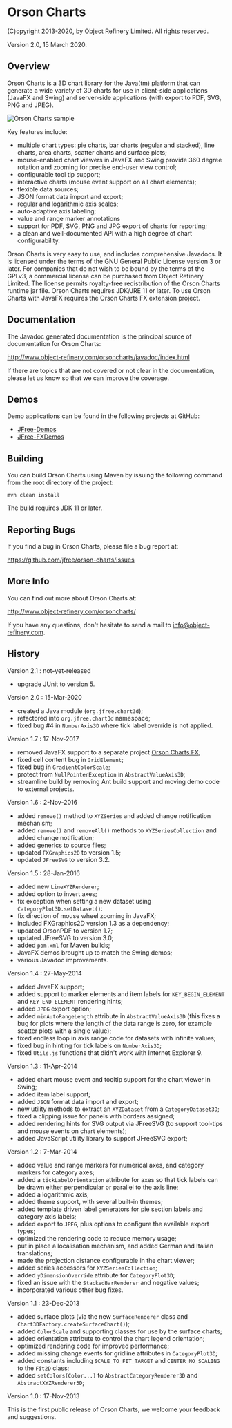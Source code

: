 Orson Charts
============

(C)opyright 2013-2020, by Object Refinery Limited.  All rights reserved.

Version 2.0, 15 March 2020.


Overview
--------
Orson Charts is a 3D chart library for the Java(tm) platform that can generate a wide variety of 3D charts for use in client-side applications (JavaFX and Swing) and server-side applications (with export to PDF, SVG, PNG and JPEG). 

![Orson Charts sample](http://www.object-refinery.com/orsoncharts/images/orsoncharts_fx.png)

Key features include:

- multiple chart types: pie charts, bar charts (regular and stacked), line charts, area charts, scatter charts and surface plots;
- mouse-enabled chart viewers in JavaFX and Swing provide 360 degree rotation and zooming for precise end-user view control;
- configurable tool tip support;
- interactive charts (mouse event support on all chart elements);
- flexible data sources; 
- JSON format data import and export;
- regular and logarithmic axis scales;
- auto-adaptive axis labeling;
- value and range marker annotations
- support for PDF, SVG, PNG and JPG export of charts for reporting;
- a clean and well-documented API with a high degree of chart configurability.

Orson Charts is very easy to use, and includes comprehensive Javadocs.  It is licensed under the terms of the GNU General Public License version 3 or later.  For companies that do not wish to be bound by the terms of the GPLv3, a commercial license can be purchased from Object Refinery Limited.  The license permits royalty-free redistribution of the Orson Charts runtime jar file.  Orson Charts requires JDK/JRE 11 or later.  To use Orson Charts with JavaFX requires the Orson Charts FX extension project.


Documentation
-------------
The Javadoc generated documentation is the principal source of documentation for Orson Charts:

http://www.object-refinery.com/orsoncharts/javadoc/index.html

If there are topics that are not covered or not clear in the documentation, please let us know so that we can improve the coverage.


Demos
-----
Demo applications can be found in the following projects at GitHub:

* [JFree-Demos](https://github.com/jfree/jfree-demos "JFree-Demos Project Page at GitHub")
* [JFree-FXDemos](https://github.com/jfree/jfree-fxdemos "JFree-FXDemos Project Page at GitHub")


Building
--------
You can build Orson Charts using Maven by issuing the following command from the root directory of the project:

    mvn clean install

The build requires JDK 11 or later.  


Reporting Bugs
--------------
If you find a bug in Orson Charts, please file a bug report at:

https://github.com/jfree/orson-charts/issues


More Info
---------
You can find out more about Orson Charts at:

http://www.object-refinery.com/orsoncharts/

If you have any questions, don't hesitate to send a mail to info@object-refinery.com.


History
-------

Version 2.1 : not-yet-released

- upgrade JUnit to version 5.

Version 2.0 : 15-Mar-2020

- created a Java module (`org.jfree.chart3d`);
- refactored into `org.jfree.chart3d` namespace;
- fixed bug #4 in `NumberAxis3D` where tick label override is not applied.


Version 1.7 : 17-Nov-2017

- removed JavaFX support to a separate project [Orson Charts FX](https://github.com/jfree/orson-charts-fx);
- fixed cell content bug in `GridElement`;
- fixed bug in `GradientColorScale`;
- protect from `NullPointerException` in `AbstractValueAxis3D`;
- streamline build by removing Ant build support and moving demo code to external projects.


Version 1.6 : 2-Nov-2016

- added `remove()` method to `XYZSeries` and added change notification mechanism;
- added `remove()` and `removeAll()` methods to `XYZSeriesCollection` and added change notification;
- added generics to source files;
- updated `FXGraphics2D` to version 1.5;
- updated `JFreeSVG` to version 3.2.


Version 1.5 : 28-Jan-2016

- added new `LineXYZRenderer`;
- added option to invert axes;
- fix exception when setting a new dataset using `CategoryPlot3D.setDataset()`:
- fix direction of mouse wheel zooming in JavaFX;
- included FXGraphics2D version 1.3 as a dependency;
- updated OrsonPDF to version 1.7;
- updated JFreeSVG to version 3.0;
- added `pom.xml` for Maven builds;
- JavaFX demos brought up to match the Swing demos;
- various Javadoc improvements.


Version 1.4 : 27-May-2014

- added JavaFX support;
- added support to marker elements and item labels for `KEY_BEGIN_ELEMENT` and `KEY_END_ELEMENT` rendering hints;
- added `JPEG` export option;
- added `minAutoRangeLength` attribute in `AbstractValueAxis3D` (this fixes a bug for plots where the length of the data range is zero, for example scatter plots with a single value);
- fixed endless loop in axis range code for datasets with infinite values;
- fixed bug in hinting for tick labels on `NumberAxis3D`;
- fixed `Utils.js` functions that didn't work with Internet Explorer 9.


Version 1.3 : 11-Apr-2014

- added chart mouse event and tooltip support for the chart viewer in Swing;
- added item label support;
- added `JSON` format data import and export;
- new utility methods to extract an `XYZDataset` from a `CategoryDataset3D`;
- fixed a clipping issue for panels with borders assigned;
- added rendering hints for SVG output via JFreeSVG (to support tool-tips 
and mouse events on chart elements);
- added JavaScript utility library to support JFreeSVG export;


Version 1.2 : 7-Mar-2014

- added value and range markers for numerical axes, and category markers for category axes;
- added a `tickLabelOrientation` attribute for axes so that tick labels can be drawn either perpendicular or parallel to the axis line;
- added a logarithmic axis;
- added theme support, with several built-in themes;
- added template driven label generators for pie section labels and category axis labels;
- added export to `JPEG`, plus options to configure the available export types;
- optimized the rendering code to reduce memory usage;
- put in place a localisation mechanism, and added German and Italian translations;
- made the projection distance configurable in the chart viewer;
- added series accessors for `XYZSeriesCollection`;
- added `yDimensionOverride` attribute for `CategoryPlot3D`;
- fixed an issue with the `StackedBarRenderer` and negative values;
- incorporated various other bug fixes.


Version 1.1 : 23-Dec-2013

- added surface plots (via the new `SurfaceRenderer` class and `Chart3DFactory.createSurfaceChart()`);
- added `ColorScale` and supporting classes for use by the surface charts;
- added orientation attribute to control the chart legend orientation;
- optimized rendering code for improved performance;
- added missing change events for gridline attributes in `CategoryPlot3D`;
- added constants including `SCALE_TO_FIT_TARGET` and `CENTER_NO_SCALING` to the `Fit2D` class;
- added `setColors(Color...)` to `AbstractCategoryRenderer3D` and `AbstractXYZRenderer3D`;


Version 1.0 : 17-Nov-2013

This is the first public release of Orson Charts, we welcome your feedback and suggestions.
